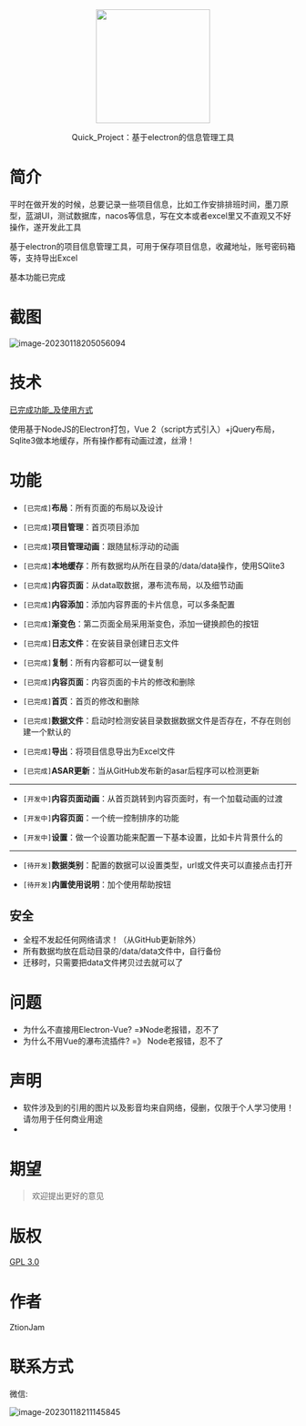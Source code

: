 <div align="center"> <img src="https://res.ztion.cn/imgs/1675352505851.png" width = 200 /> </div> </div>

<p align="center">
  Quick_Project：基于electron的信息管理工具
</p>

# 简介

平时在做开发的时候，总要记录一些项目信息，比如工作安排排班时间，墨刀原型，蓝湖UI，测试数据库，nacos等信息，写在文本或者excel里又不直观又不好操作，遂开发此工具

基于electron的项目信息管理工具，可用于保存项目信息，收藏地址，账号密码箱等，支持导出Excel

基本功能已完成

# 截图

![image-20230118205056094](https://res.ztion.cn/imgs/1674046257908.png)

# 技术

[已完成功能_及使用方式](https://github.com/ZtionJam/quick_project/blob/master/help.md)

使用基于NodeJS的Electron打包，Vue 2（script方式引入）+jQuery布局，Sqlite3做本地缓存，所有操作都有动画过渡，丝滑！

# 功能

- `[已完成]`**布局**：所有页面的布局以及设计

- `[已完成]`**项目管理**：首页项目添加

- `[已完成]`**项目管理动画**：跟随鼠标浮动的动画

- `[已完成]`**本地缓存**：所有数据均从所在目录的/data/data操作，使用SQlite3

- `[已完成]`**内容页面**：从data取数据，瀑布流布局，以及细节动画

- `[已完成]`**内容添加**：添加内容界面的卡片信息，可以多条配置

- `[已完成]`**渐变色**：第二页面全局采用渐变色，添加一键换颜色的按钮

- `[已完成]`**日志文件**：在安装目录创建日志文件

- `[已完成]`**复制**：所有内容都可以一键复制

- `[已完成]`**内容页面**：内容页面的卡片的修改和删除

- `[已完成]`**首页**：首页的修改和删除

- `[已完成]`**数据文件**：启动时检测安装目录数据数据文件是否存在，不存在则创建一个默认的

- `[已完成]`**导出**：将项目信息导出为Excel文件

- `[已完成]`**ASAR更新**：当从GitHub发布新的asar后程序可以检测更新

- -------------------------------------------------------------------

- `[开发中]`**内容页面动画**：从首页跳转到内容页面时，有一个加载动画的过渡

- `[开发中]`**内容页面**：一个统一控制排序的功能

- `[开发中]`**设置**：做一个设置功能来配置一下基本设置，比如卡片背景什么的

  

- -----------------------------------------------------------------------------------

  

- `[待开发]`**数据类别**：配置的数据可以设置类型，url或文件夹可以直接点击打开

- `[待开发]`**内置使用说明**：加个使用帮助按钮

## 安全

- 全程不发起任何网络请求！（从GitHub更新除外）
- 所有数据均放在启动目录的/data/data文件中，自行备份
- 迁移时，只需要把data文件拷贝过去就可以了

# 问题

- 为什么不直接用Electron-Vue? =》Node老报错，忍不了
- 为什么不用Vue的瀑布流插件? =》 Node老报错，忍不了

# 声明

- 软件涉及到的引用的图片以及影音均来自网络，侵删，仅限于个人学习使用！请勿用于任何商业用途
- 

# 期望

> 欢迎提出更好的意见

# 版权

[GPL 3.0](https://www.gnu.org/licenses/gpl-3.0.html)

# 作者

ZtionJam

# 联系方式

微信:

![image-20230118211145845](https://res.ztion.cn/imgs/1674047507177.png)
